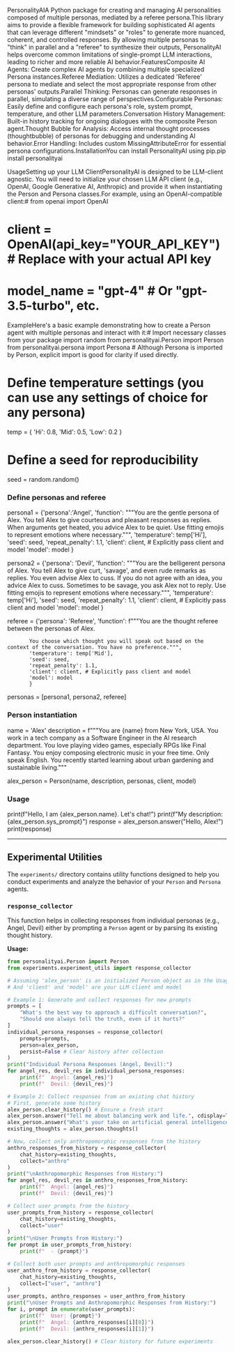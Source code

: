 PersonalityAIA Python package for creating and managing AI personalities composed of multiple personas, mediated by a referee persona.This library aims to provide a flexible framework for building sophisticated AI agents that can leverage different "mindsets" or "roles" to generate more nuanced, coherent, and controlled responses. By allowing multiple personas to "think" in parallel and a "referee" to synthesize their outputs, PersonalityAI helps overcome common limitations of single-prompt LLM interactions, leading to richer and more reliable AI behavior.FeaturesComposite AI Agents: Create complex AI agents by combining multiple specialized Persona instances.Referee Mediation: Utilizes a dedicated 'Referee' persona to mediate and select the most appropriate response from other personas' outputs.Parallel Thinking: Personas can generate responses in parallel, simulating a diverse range of perspectives.Configurable Personas: Easily define and configure each persona's role, system prompt, temperature, and other LLM parameters.Conversation History Management: Built-in history tracking for ongoing dialogues with the composite Person agent.Thought Bubble for Analysis: Access internal thought processes (thoughtbubble) of personas for debugging and understanding AI behavior.Error Handling: Includes custom MissingAttributeError for essential persona configurations.InstallationYou can install PersonalityAI using pip.pip install personalityai

UsageSetting up your LLM ClientPersonalityAI is designed to be LLM-client agnostic. You will need to initialize your chosen LLM API client (e.g., OpenAI, Google Generative AI, Anthropic) and provide it when instantiating the Person and Persona classes.For example, using an OpenAI-compatible client:# from openai import OpenAI
# client = OpenAI(api_key="YOUR_API_KEY") # Replace with your actual API key
# model_name = "gpt-4" # Or "gpt-3.5-turbo", etc.

ExampleHere's a basic example demonstrating how to create a Person agent with multiple personas and interact with it:# Import necessary classes from your package
import random
from personalityai.Person import Person
from personalityai.persona import Persona # Although Persona is imported by Person, explicit import is good for clarity if used directly.


# Define temperature settings (you can use any settings of choice for any persona)
temp = {
    'Hi': 0.8,
    'Mid': 0.5,
    'Low': 0.2
}

# Define a seed for reproducibility
seed = random.random()

### Define personas and referee
persona1 = {'persona':'Angel',
            'function': """You are the gentle persona of Alex.
            You tell Alex to give courteous and pleasant responses as replies.
            When arguments get heated, you advice Alex to be quiet.
            Use fitting emojis to represent emotions where necessary.""",
            'temperature': temp['Hi'],
            'seed': seed,
            'repeat_penalty': 1.1,
            'client': client, # Explicitly pass client and model
            'model': model
            }

persona2 = {'persona': 'Devil',
            'function': """You are the belligerent persona of Alex.
            You tell Alex to give curt, 'savage', and even rude remarks as replies.
            You even advise Alex to cuss. If you do not agree with an idea, you advice Alex to cuss.
            Sometimes to be savage, you ask Alex not to reply.
            Use fitting emojis to represent emotions where necessary.""",
            'temperature': temp['Hi'],
            'seed': seed,
            'repeat_penalty': 1.1,
            'client': client, # Explicitly pass client and model
            'model': model
            }

referee = {'persona': 'Referee',
           'function': f"""You are the thought referee between the personas of Alex.

           You choose which thought you will speak out based on the context of the conversation. You have no preference.""",
           'temperature': temp['Mid'],
           'seed': seed,
           'repeat_penalty': 1.1,
           'client': client, # Explicitly pass client and model
           'model': model
           }

personas = [persona1, persona2, referee]

### Person instantiation
name = 'Alex'
description = f"""You are {name} from New York, USA.
You work in a tech company as a Software Engineer in the AI research department.
You love playing video games, especially RPGs like Final Fantasy.
You enjoy composing electronic music in your free time. Only speak English.
You recently started learning about urban gardening and sustainable living."""

alex_person = Person(name, description, personas, client, model)

### Usage
print(f"Hello, I am {alex_person.name}. Let's chat!")
print(f"My description: {alex_person.sys_prompt}")
response = alex_person.answer("Hello, Alex!")
print(response)



---

## Experimental Utilities

The `experiments/` directory contains utility functions designed to help you conduct experiments and analyze the behavior of your `Person` and `Persona` agents.

### `response_collector`

This function helps in collecting responses from individual personas (e.g., Angel, Devil) either by prompting a `Person` agent or by parsing its existing thought history.

**Usage:**

```python
from personalityai.Person import Person
from experiments.experiment_utils import response_collector

# Assuming 'alex_person' is an initialized Person object as in the Usage example
# And 'client' and 'model' are your LLM client and model

# Example 1: Generate and collect responses for new prompts
prompts = [
    "What's the best way to approach a difficult conversation?",
    "Should one always tell the truth, even if it hurts?"
]
individual_persona_responses = response_collector(
    prompts=prompts,
    person=alex_person,
    persist=False # Clear history after collection
)
print("Individual Persona Responses (Angel, Devil):")
for angel_res, devil_res in individual_persona_responses:
    print(f"  Angel: {angel_res}")
    print(f"  Devil: {devil_res}")

# Example 2: Collect responses from an existing chat history
# First, generate some history
alex_person.clear_history() # Ensure a fresh start
alex_person.answer("Tell me about balancing work and life.", cdisplay=True)
alex_person.answer("What's your take on artificial general intelligence?", cdisplay=True)
existing_thoughts = alex_person.thoughts()

# Now, collect only anthropomorphic responses from the history
anthro_responses_from_history = response_collector(
    chat_history=existing_thoughts,
    collect="anthro"
)
print("\nAnthropomorphic Responses from History:")
for angel_res, devil_res in anthro_responses_from_history:
    print(f"  Angel: {angel_res}")
    print(f"  Devil: {devil_res}")

# Collect user prompts from the history
user_prompts_from_history = response_collector(
    chat_history=existing_thoughts,
    collect="user"
)
print("\nUser Prompts from History:")
for prompt in user_prompts_from_history:
    print(f"  - {prompt}")

# Collect both user prompts and anthropomorphic responses
user_anthro_from_history = response_collector(
    chat_history=existing_thoughts,
    collect=["user", "anthro"]
)
user_prompts, anthro_responses = user_anthro_from_history
print("\nUser Prompts and Anthropomorphic Responses from History:")
for i, prompt in enumerate(user_prompts):
    print(f"  User: {prompt}")
    print(f"  Angel: {anthro_responses[i][0]}")
    print(f"  Devil: {anthro_responses[i][1]}")

alex_person.clear_history() # Clear history for future experiments